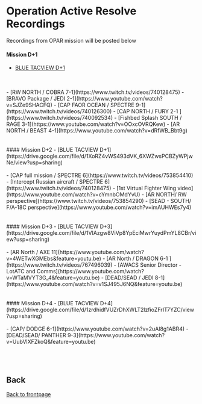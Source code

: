 # Operation Active Resolve Recordings
Recordings from OPAR mission will be posted below

#### Mission D+1
- [BLUE TACVIEW D+1](https://drive.google.com/file/d/1sA3DsgrnkaLrWA2a7w5jXLvOs6cD8aww/view?usp=sharing)
<br>
 <br>
- [RW NORTH / COBRA 7-1](https://www.twitch.tv/videos/740128475) 
- [BRAVO Package / JEDI 2-1](https://www.youtube.com/watch?v=SJZe9SHACFQ) 
- [CAP FAOR OCEAN / SPECTRE 9-1](https://www.twitch.tv/videos/740126300) 
- [CAP NORTH / FURY 2-1 ](https://www.twitch.tv/videos/740092534) 
- [Fishbed Splash SOUTH / RAGE 3-1](https://www.youtube.com/watch?v=OOxcOVRQKew) 
- [AR NORTH / BEAST 4-1](https://www.youtube.com/watch?v=dRfWB_Bbt9g) 
<br>
<br>
<br>
#### Mission D+2
- [BLUE TACVIEW D+1](https://drive.google.com/file/d/1XoRZ4vWS493dVK_6XWZwsPCBZyWPjwNe/view?usp=sharing)
<br>
<br>
- [CAP full mission / SPECTRE 6](https://www.twitch.tv/videos/753854410)
- [Intercept Russian aircraft / SPECTRE 6](https://www.twitch.tv/videos/740128475)
- [1st Virtual Fighter Wing video](https://www.youtube.com/watch?v=cYmnbOMdYvU)
- [AR NORTH/ RW perspective](https://www.twitch.tv/videos/753854290)
- [SEAD - SOUTH/ F/A-18C perspective](https://www.youtube.com/watch?v=imAUHWEs7y4)
<br>
<br>
<br>
#### Mission D+3
- [BLUE TACVIEW D+3](https://drive.google.com/file/d/1VIAzgw8ViVp8YpEciMwrYuydPmYL8CBr/view?usp=sharing)
<br>
<br>
- [AR North / AXE 11](https://www.youtube.com/watch?v=4WETwXGMEbs&feature=youtu.be)
- [AR North / DRAGON 6-1 ](https://www.twitch.tv/videos/767496039)
- [AWACS Senior Director - LotATC and Comms](https://www.youtube.com/watch?v=WTaMVYT3G_4&feature=youtu.be)
- [DEAD/SEAD / JEDI 8-1](https://www.youtube.com/watch?v=v1SJ495J6NQ&feature=youtu.be)
<br>
<br>
<br>
#### Mission D+4
- [BLUE TACVIEW D+4](https://drive.google.com/file/d/1zrdhidfVUZrDhXWLT2lzfioZFrIT7YZC/view?usp=sharing)
<br>
<br>
- [CAP/ DODGE 6-1](https://www.youtube.com/watch?v=2uAl8g1ABR4)
- [DEAD/SEAD/ PANTHER 9-3](https://www.youtube.com/watch?v=UubVlXFZkoQ&feature=youtu.be)
<br>
<br>
<br>
<br>

## Back
[Back to frontpage](https://132nd-vwing.github.io/OPAR-Brief/)